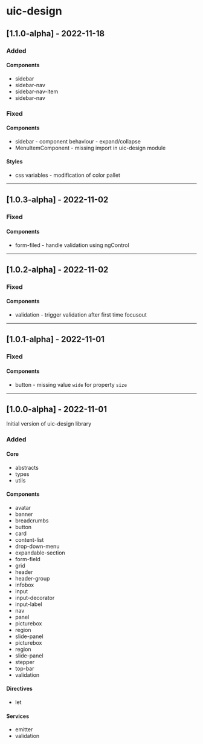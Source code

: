 # uic-design
## [1.1.0-alpha] - 2022-11-18
### Added
#### Components
- sidebar
- sidebar-nav
- sidebar-nav-item
- sidebar-nav

### Fixed
#### Components
- sidebar - component behaviour - expand/collapse
- MenuItemComponent - missing import in uic-design module

#### Styles
- css variables - modification of color pallet

---
## [1.0.3-alpha] - 2022-11-02

### Fixed

#### Components

- form-filed - handle validation using ngControl

---
## [1.0.2-alpha] - 2022-11-02

### Fixed

#### Components

- validation - trigger validation after first time focusout

---
## [1.0.1-alpha] - 2022-11-01

### Fixed
#### Components

- button - missing value `wide` for property `size`

---
## [1.0.0-alpha] - 2022-11-01
  
Initial version of uic-design library 
 
### Added
#### Core

- abstracts
- types
- utils

#### Components

- avatar
- banner
- breadcrumbs
- button
- card
- content-list
- drop-down-menu
- expandable-section
- form-field
- grid
- header
- header-group
- infobox
- input
- input-decorator
- input-label
- nav
- panel
- picturebox
- region
- slide-panel
- picturebox
- region
- slide-panel
- stepper
- top-bar
- validation

#### Directives

- let

#### Services

- emitter
- validation
